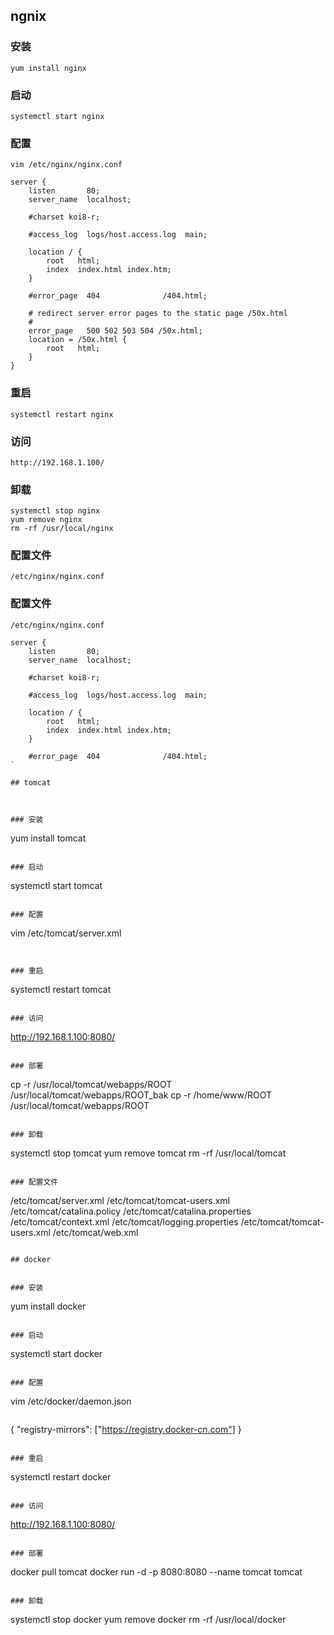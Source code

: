 ## ngnix

### 安装

```
yum install nginx
```

### 启动

```
systemctl start nginx
```

### 配置

```
vim /etc/nginx/nginx.conf
```

```
server {
    listen       80;
    server_name  localhost;

    #charset koi8-r;

    #access_log  logs/host.access.log  main;

    location / {
        root   html;
        index  index.html index.htm;
    }

    #error_page  404              /404.html;

    # redirect server error pages to the static page /50x.html
    #
    error_page   500 502 503 504 /50x.html;
    location = /50x.html {
        root   html;
    }
}
```
    
### 重启

```
systemctl restart nginx
```

### 访问

```
http://192.168.1.100/
```

### 卸载

```
systemctl stop nginx
yum remove nginx
rm -rf /usr/local/nginx
```

### 配置文件

```
/etc/nginx/nginx.conf
```

### 配置文件

```
/etc/nginx/nginx.conf
```

```
server {
    listen       80;
    server_name  localhost;

    #charset koi8-r;

    #access_log  logs/host.access.log  main;

    location / {
        root   html;
        index  index.html index.htm;
    }

    #error_page  404              /404.html;
`

## tomcat



### 安装

```
yum install tomcat
```

### 启动

```
systemctl start tomcat
```

### 配置

```
vim /etc/tomcat/server.xml
```

```
<Connector port="8080" protocol="HTTP/1.1"
               connectionTimeout="20000"
               redirectPort="8443" />
```

### 重启

```
systemctl restart tomcat
```

### 访问

```
http://192.168.1.100:8080/
```

### 部署

```
cp -r /usr/local/tomcat/webapps/ROOT /usr/local/tomcat/webapps/ROOT_bak
cp -r /home/www/ROOT /usr/local/tomcat/webapps/ROOT
```
    
### 卸载

```
systemctl stop tomcat
yum remove tomcat
rm -rf /usr/local/tomcat
```

### 配置文件

```
/etc/tomcat/server.xml
/etc/tomcat/tomcat-users.xml
/etc/tomcat/catalina.policy
/etc/tomcat/catalina.properties
/etc/tomcat/context.xml
/etc/tomcat/logging.properties
/etc/tomcat/tomcat-users.xml
/etc/tomcat/web.xml
```

## docker


### 安装

```
yum install docker
```

### 启动

```
systemctl start docker
```

### 配置

```
vim /etc/docker/daemon.json
```

```
{
    "registry-mirrors": ["https://registry.docker-cn.com"]
}
```

### 重启

```
systemctl restart docker
```

### 访问

```
http://192.168.1.100:8080/
```

### 部署

```
docker pull tomcat
docker run -d -p 8080:8080 --name tomcat tomcat
```

### 卸载

```
systemctl stop docker
yum remove docker
rm -rf /usr/local/docker
```
